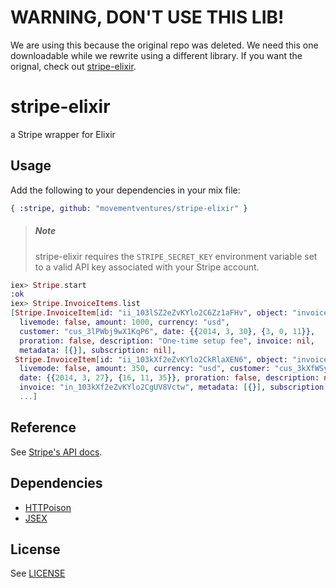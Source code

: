 # WARNING, DON'T USE THIS LIB! #
We are using this because the original repo was deleted.  We need this one downloadable while we rewrite using a different library.  If you want the orignal, check out [stripe-elixir](https://github.com/slogsdon/stripe-elixir).

# stripe-elixir

a Stripe wrapper for Elixir

## Usage

Add the following to your dependencies in your mix file:

```elixir
{ :stripe, github: "movementventures/stripe-elixir" }
```

> ##### Note
> stripe-elixir requires the `STRIPE_SECRET_KEY` environment variable set to a 
> valid API key associated with your Stripe account.

```elixir
iex> Stripe.start
:ok
iex> Stripe.InvoiceItems.list
[Stripe.InvoiceItem[id: "ii_103lSZ2eZvKYlo2C6Zz1aFHv", object: "invoiceitem",
  livemode: false, amount: 1000, currency: "usd",
  customer: "cus_3lPWbj9wX1KqP6", date: {{2014, 3, 30}, {3, 0, 11}},
  proration: false, description: "One-time setup fee", invoice: nil,
  metadata: [{}], subscription: nil],
 Stripe.InvoiceItem[id: "ii_103kXf2eZvKYlo2CkRlaXEN6", object: "invoiceitem",
  livemode: false, amount: 350, currency: "usd", customer: "cus_3kXfWSyHPMZOan",
  date: {{2014, 3, 27}, {16, 11, 35}}, proration: false, description: nil,
  invoice: "in_103kXf2eZvKYlo2CgUV8Vctw", metadata: [{}], subscription: nil],
  ...]
```

## Reference

See [Stripe's API docs](https://stripe.com/docs/api/).

## Dependencies

- [HTTPoison](https://github.com/edgurgel/httpoison)
- [JSEX](https://github.com/talentdeficit/jsex)

## License

See [LICENSE](https://github.com/slogsdon/stripe-elixir/blob/master/LICENSE)
